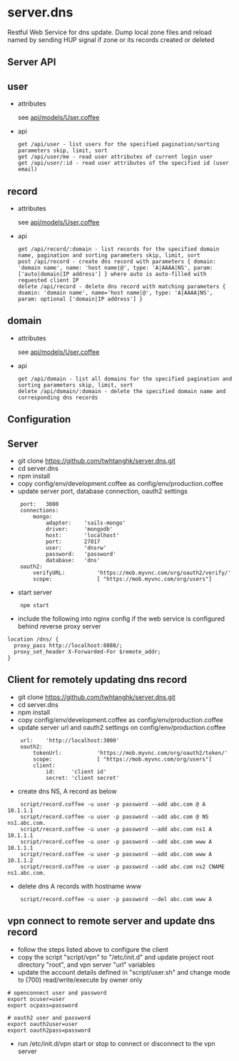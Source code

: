 # server.dns
Restful Web Service for dns update. Dump local zone files and reload named by sending HUP signal if zone or its records created or deleted

Server API
----------
## user

* attributes

	see [api/models/User.coffee](https://github.com/twhtanghk/server.dns/blob/master/api/models/User.coffee)
		
* api

	```
	get /api/user - list users for the specified pagination/sorting parameters skip, limit, sort
	get /api/user/me - read user attributes of current login user
	get /api/user/:id - read user attributes of the specified id (user email)
    ```
    
## record
* attributes

	see [api/models/User.coffee](https://github.com/twhtanghk/server.dns/blob/master/api/models/Record.coffee)
		
* api

	```
	get /api/record/:domain - list records for the specified domain name, pagination and sorting parameters skip, limit, sort
	post /api/record - create dns record with parameters { domain: 'domain name', name: 'host name|@', type: 'A|AAAA|NS', param: ['auto|domain|IP address'] } where auto is auto-filled with requested client IP
	delete /api/record - delete dns record with matching parameters { doamin: 'domain name', name='host name|@', type: 'A|AAAA|NS', param: optional ['domain|IP address'] } 
	```

## domain
* attributes

	see [api/models/User.coffee](https://github.com/twhtanghk/server.dns/blob/master/api/models/Domain.coffee)
		
* api

	```
	get /api/domain - list all domains for the specified pagination and sorting parameters skip, limit, sort
	delete /api/domain/:domain - delete the specified domain name and corresponding dns records 
	```
	
Configuration
-------------

## Server

*   git clone https://github.com/twhtanghk/server.dns.git
*   cd server.dns
*   npm install
*   copy config/env/development.coffee as config/env/production.coffee
*	update server port, database connection, oauth2 settings
```
	port:	3000
	connections:
		mongo:
			adapter:	'sails-mongo'
			driver:		'mongodb'
			host:		'localhost'
			port:		27017
			user:		'dnsrw'
			password:	'password'
			database:	'dns'
	oauth2:
		verifyURL:			'https://mob.myvnc.com/org/oauth2/verify/'
		scope:				[ "https://mob.myvnc.com/org/users"]
```
*	start server
```
	npm start
```
*	include the following into nginx config if the web service is configured behind reverse proxy server
```
location /dns/ {
  proxy_pass http://localhost:8080/;
  proxy_set_header X-Forwarded-For $remote_addr;
}
```
## Client for remotely updating dns record

*   git clone https://github.com/twhtanghk/server.dns.git
*   cd server.dns
*   npm install
*   copy config/env/development.coffee as config/env/production.coffee
*	update server url and oauth2 settings on config/env/production.coffee
```
	url:	'http://localhost:3000'
	oauth2:
		tokenUrl:			'https://mob.myvnc.com/org/oauth2/token/'
		scope:				[ "https://mob.myvnc.com/org/users"]
		client:
			id:		'client id'
			secret: 'client secret'
```
*	create dns NS, A record as below
```
	script/record.coffee -u user -p password --add abc.com @ A 10.1.1.1
	script/record.coffee -u user -p password --add abc.com @ NS ns1.abc.com.
	script/record.coffee -u user -p password --add abc.com ns1 A 10.1.1.1
	script/record.coffee -u user -p password --add abc.com www A 10.1.1.1
	script/record.coffee -u user -p password --add abc.com www A 10.1.1.2
	script/record.coffee -u user -p password --add abc.com ns2 CNAME ns1.abc.com.
```
*	delete dns A records with hostname www
```
	script/record.coffee -u user -p password --del abc.com www A
```

## vpn connect to remote server and update dns record

* follow the steps listed above to configure the client
* copy the script "script/vpn" to "/etc/init.d" and update project root directory "root", and vpn server "url" variables
* update the account details defined in "script/user.sh" and change mode to (700) read/write/execute by owner only 
```
# openconnect user and password
export ocuser=user
export ocpass=password

# oauth2 user and password
export oauth2user=user
export oauth2pass=password
```
* run /etc/init.d/vpn start or stop to connect or disconnect to the vpn server